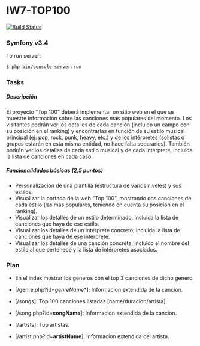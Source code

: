 # IW7-TOP100

[![Build Status](https://travis-ci.org/joemccann/dillinger.svg?branch=master)](https://travis-ci.org/joemccann/dillinger)


### Symfony v3.4
To run server:

```sh
$ php bin/console server:run
```
### Tasks

##### Descripción
El proyecto "Top 100" deberá implementar un sitio web en el que se muestre información sobre las canciones más populares del momento. Los visitantes podrán ver los detalles de cada canción (incluido un campo con su posición en el ranking) y encontrarlas en función de su estilo musical principal (ej: pop, rock, punk, heavy, etc.) y de los intérpretes (solistas o grupos estarán en esta misma entidad, no hace falta separarlos). También podrán ver los detalles de cada estilo musical y de cada intérprete, incluida la lista de canciones en cada caso.

##### Funcionalidades básicas (2,5 puntos)
- Personalización de una plantilla (estructura de varios niveles) y sus estilos. 
- Visualizar la portada de la web "Top 100", mostrando dos canciones de cada estilo (las más populares, teniendo en cuenta su posición en el ranking).
- Visualizar los detalles de un estilo determinado, incluida la lista de canciones que haya de ese estilo.
- Visualizar los detalles de un intérprete concreto, incluida la lista de canciones que haya de ese intérprete.
- Visualizar los detalles de una canción concreta, incluido el nombre del estilo al que pertenece y la lista de intérpretes asociados.



### Plan

- En el index mostrar los generos con el top 3 canciones de dicho genero.
- [/genre.php?id=*genreName**]: Informacion extendida de la cancion.

- [/songs]: Top 100 canciones listadas [name/duracion/artista].
- [/song.php?id=**songName**]: Informacion extendida de la cancion.

- [/artists]: Top artistas.
- [/artist.php?id=**artistName**]: Informacion extendida del artista.

